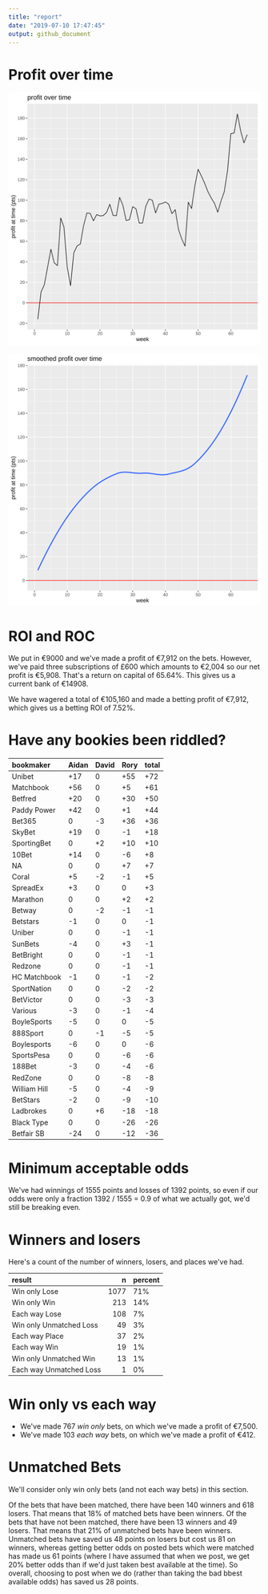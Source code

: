 ```yaml
---
title: "report"
date: "2019-07-10 17:47:45"
output: github_document
---
```




# Profit over time

![plot of chunk profit-over-time](figure/profit-over-time-1.png)

![plot of chunk profit-over-time-smooth](figure/profit-over-time-smooth-1.png)


# ROI and ROC



We put in €9000 and we've made a profit of €7,912 on the bets. However, we've paid three subscriptions of £600 which amounts to €2,004 so our net profit is €5,908. That's a return on capital of 65.64%. This gives us a current bank of €14908.

We have wagered a total of €105,160 and made a betting profit of €7,912, which gives us a betting ROI of 7.52%.


# Have any bookies been riddled?


|bookmaker    |Aidan |David |Rory |total |
|:------------|:-----|:-----|:----|:-----|
|Unibet       |+17   |0     |+55  |+72   |
|Matchbook    |+56   |0     |+5   |+61   |
|Betfred      |+20   |0     |+30  |+50   |
|Paddy Power  |+42   |0     |+1   |+44   |
|Bet365       |0     |-3    |+36  |+36   |
|SkyBet       |+19   |0     |-1   |+18   |
|SportingBet  |0     |+2    |+10  |+10   |
|10Bet        |+14   |0     |-6   |+8    |
|NA           |0     |0     |+7   |+7    |
|Coral        |+5    |-2    |-1   |+5    |
|SpreadEx     |+3    |0     |0    |+3    |
|Marathon     |0     |0     |+2   |+2    |
|Betway       |0     |-2    |-1   |-1    |
|Betstars     |-1    |0     |0    |-1    |
|Uniber       |0     |0     |-1   |-1    |
|SunBets      |-4    |0     |+3   |-1    |
|BetBright    |0     |0     |-1   |-1    |
|Redzone      |0     |0     |-1   |-1    |
|HC Matchbook |-1    |0     |-1   |-2    |
|SportNation  |0     |0     |-2   |-2    |
|BetVictor    |0     |0     |-3   |-3    |
|Various      |-3    |0     |-1   |-4    |
|BoyleSports  |-5    |0     |0    |-5    |
|888Sport     |0     |-1    |-5   |-5    |
|Boylesports  |-6    |0     |0    |-6    |
|SportsPesa   |0     |0     |-6   |-6    |
|188Bet       |-3    |0     |-4   |-6    |
|RedZone      |0     |0     |-8   |-8    |
|William Hill |-5    |0     |-4   |-9    |
|BetStars     |-2    |0     |-9   |-10   |
|Ladbrokes    |0     |+6    |-18  |-18   |
|Black Type   |0     |0     |-26  |-26   |
|Betfair SB   |-24   |0     |-12  |-36   |


# Minimum acceptable odds



We've had winnings of 1555 points and losses of 1392 points, so even if our odds were only a fraction 1392 / 1555 = 0.9 of what we actually got, we'd still be breaking even.


# Winners and losers

Here's a count of the number of winners, losers, and places we've had.


|result                  |    n|percent |
|:-----------------------|----:|:-------|
|Win only Lose           | 1077|71%     |
|Win only Win            |  213|14%     |
|Each way Lose           |  108|7%      |
|Win only Unmatched Loss |   49|3%      |
|Each way Place          |   37|2%      |
|Each way Win            |   19|1%      |
|Win only Unmatched Win  |   13|1%      |
|Each way Unmatched Loss |    1|0%      |


# Win only vs each way



* We've made 767 _win only_ bets, on which we've made a profit of €7,500. 
* We've made 103 _each way_ bets, on which we've made a profit of €412.


# Unmatched Bets



We'll consider only win only bets (and not each way bets) in this section.

Of the bets that have been matched, there have been 140 winners and 618 losers. That means that 18% of matched bets have been winners. Of the bets that have not been matched, there have been 13 winners and 49 losers. That means that 21% of unmatched bets have been winners. Unmatched bets have saved us 48 points on losers but cost us 81 on winners, whereas getting better odds on posted bets which were matched has made us 61 points (where I have assumed that when we post, we get 20% better odds than if we'd just taken best available at the time). So overall, choosing to post when we do (rather than taking the bad bbest available odds) has saved us 28 points.
